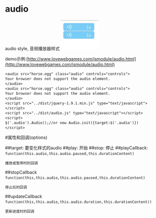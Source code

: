 # audio
audio style, 音频播放器样式
![](example/audio.jpg)

demo示例:[http://www.lovewebgames.com/jsmodule/audio.html](http://www.lovewebgames.com/jsmodule/audio.html)

    <audio src="horse.ogg" class="audio" controls="controls">
    Your browser does not support the audio element.
    </audio>
    <audio src="horse.ogg" class="audio" controls="controls">
    Your browser does not support the audio element.
    </audio>
    <script src="../dist/jquery-1.9.1.min.js" type="text/javascript"></script>
    <script src="../dist/audio.js" type="text/javascript"></script>
    <script>
    $('.audio').Audio();//or new Audio.init({target:$('.audio')})
    </script>

#属性和回调(options)

##target:
	要变化样式的audio
##play:
	开始
##stop:
	停止
##playCallback:
 ` function(this.audio,this.audio.paused,this.durationContent) `
	
	播放或暂停时的回调

##stopCallback
  `function(this,this.audio,this.audio.paused,this.durationContent)`

	停止后的回调
##updateCallback
  `function(this,this.audio,this.audio.duration,this.durationContent))`

	更新进度时的回调